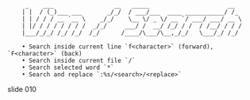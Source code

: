          _    ___                 __   _____                      __
        | |  / (_)___ ___       _/_/  / ___/___  ____ ___________/ /_
        | | / / / __ `__ \    _/_/    \__ \/ _ \/ __ `/ ___/ ___/ __ \
        | |/ / / / / / / /  _/_/     ___/ /  __/ /_/ / /  / /__/ / / /
        |___/_/_/ /_/ /_/  /_/      /____/\___/\__,_/_/   \___/_/ /_/

        • Search inside current line `f<character>` (forward), `F<character>` (back)
        • Search inside current file `/`
        • Search selected word `*`
        • Search and replace `:%s/<search>/<replace>`

















































































slide 010
